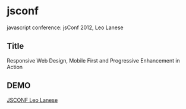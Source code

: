# jsconf
javascript conference: jsConf 2012, Leo Lanese

## Title
Responsive Web Design, Mobile First and Progressive Enhancement in Action

## DEMO
<a href="http://www.leolanese.com/jsconf/">JSCONF Leo Lanese</a>
